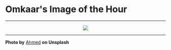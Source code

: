 # Omkaar's Image of the Hour

---

<div align="center">

<a href="https://unsplash.com/photos/a-reflection-in-a-traffic-mirror-WQLKiuIVM0E">
  <img src="https://images.unsplash.com/photo-1752861658653-a2e3e58eca49?crop=entropy&cs=tinysrgb&fit=max&fm=jpg&ixid=M3w3NjA2Nzh8MHwxfHJhbmRvbXx8fHx8fHx8fDE3NTQ0ODE2MDB8&ixlib=rb-4.1.0&q=80&w=1080" style="max-width:100%; height:auto;">
</a>



</div>

---

**Photo by** [Ahmed](https://unsplash.com/@mutecevvil) **on Unsplash**
